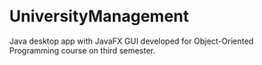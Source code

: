 # UniversityManagement
Java desktop app with JavaFX GUI developed for Object-Oriented Programming course on third semester.
